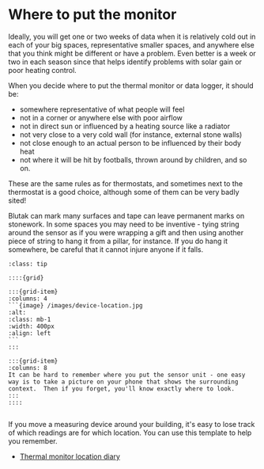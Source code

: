 # Where to put the monitor


Ideally, you will get one or two weeks of data when it is relatively cold out in each of your big spaces, representative smaller spaces, and anywhere else that you think might be different or have a problem.  Even better is a week or two in each season since that helps identify problems with solar gain or poor heating control.  



When you decide where to put the thermal monitor or data logger, it should be:

- somewhere representative of what people will feel
- not in a corner or anywhere else with poor airflow
- not in direct sun or influenced by a heating source like a radiator
- not very close to a very cold wall (for instance, external stone walls)
- not close enough to an actual person to be influenced by their body heat
- not where it will be hit by footballs, thrown around by children, and so on.

These are the same rules as for thermostats, and sometimes next to the thermostat is a good choice, although some of them can be very badly sited!

Blutak can mark many surfaces and tape can leave permanent marks on stonework.  In some spaces you may need to be inventive - tying string around the sensor as if you were wrapping a gift and then using another piece of string to hang it from a pillar, for instance.  If you do hang it somewhere, be careful that it cannot injure anyone if it falls.

````{admonition} Tip
:class: tip

::::{grid} 

:::{grid-item} 
:columns: 4
```{image} /images/device-location.jpg
:alt: 
:class: mb-1
:width: 400px
:align: left
```
:::

:::{grid-item}
:columns: 8
It can be hard to remember where you put the sensor unit - one easy way is to take a picture on your phone that shows the surrounding context.  Then if you forget, you'll know exactly where to look.
:::
::::


````

If you move a measuring device around your building, it's easy to lose track of which readings are for which location.  You can use this template to help you remember. 

- [Thermal monitor location diary](https://docs.google.com/spreadsheets/d/1Lb59luV7bnODQef9KC9vKmHjVDsIbQYyRfcX4VaVAA4/)
